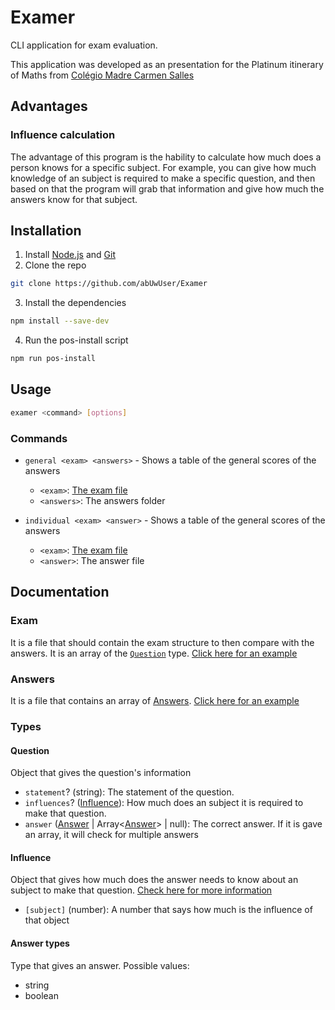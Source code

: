 # Examer
CLI application for exam evaluation.

This application was developed as an presentation for the Platinum itinerary of Maths from [Colégio Madre Carmen Salles](https://colegiomadrecarmensalles.org.br/)

## Advantages
### Influence calculation
The advantage of this program is the hability to calculate how much does a person knows for a specific subject. For example, you can give how much knowledge of an subject is required to make a specific question, and then based on that the program will grab that information and give how much the answers know for that subject.

## Installation
1. Install [Node.js](https://nodejs.org/en/) and [Git](https://git-scm.com/)
2. Clone the repo
```sh
git clone https://github.com/abUwUser/Examer
```
3. Install the dependencies
```sh
npm install --save-dev
```
4. Run the pos-install script
```sh
npm run pos-install
```

## Usage
```sh
examer <command> [options]
```
### Commands
* `general <exam> <answers>` - Shows a table of the general scores of the answers
    * `<exam>`: [The exam file](#exam)
    * `<answers>`: The answers folder

* `individual <exam> <answer>` - Shows a table of the general scores of the answers
    * `<exam>`: [The exam file](#exam)
    * `<answer>`: The answer file


## Documentation
### Exam
It is a file that should contain the exam structure to then compare with the answers. It is an array of the [`Question`](#question) type. [Click here for an example](/example/exam.json)

### Answers
It is a file that contains an array of [Answers](#answer-types). [Click here for an example](/example/users/Pedro%20Cartaxo.json)

### Types
#### Question
Object that gives the question's information
* `statement`? (string): The statement of the question.
* `influences`? ([Influence](#influence)): How much does an subject it is required to make that question.
* `answer` ([Answer](#answer-types) | Array\<[Answer](#answer-types)> | null): The correct answer. If it is gave an array, it will check for multiple answers

#### Influence
Object that gives how much does the answer needs to know about an subject to make that question. [Check here for more information](#influence-calculation)
* `[subject]` (number): A number that says how much is the influence of that object

#### Answer types
Type that gives an answer. Possible values:
- string
- boolean